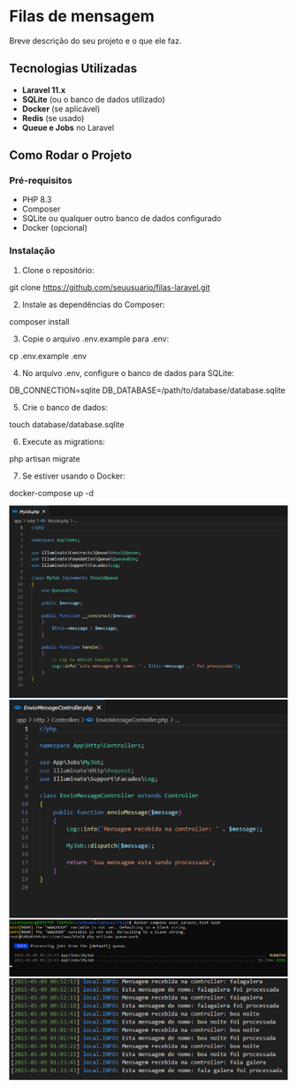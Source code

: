 # Filas de mensagem

Breve descrição do seu projeto e o que ele faz.

## Tecnologias Utilizadas

- **Laravel 11.x**
- **SQLite** (ou o banco de dados utilizado)
- **Docker** (se aplicável)
- **Redis** (se usado)
- **Queue e Jobs** no Laravel

## Como Rodar o Projeto

### Pré-requisitos

- PHP 8.3
- Composer
- SQLite ou qualquer outro banco de dados configurado
- Docker (opcional)

### Instalação

1. Clone o repositório:

git clone https://github.com/seuusuario/filas-laravel.git

2. Instale as dependências do Composer:

composer install

3. Copie o arquivo .env.example para .env:

cp .env.example .env

4. No arquivo .env, configure o banco de dados para SQLite:

DB_CONNECTION=sqlite
DB_DATABASE=/path/to/database/database.sqlite

5. Crie o banco de dados:

touch database/database.sqlite

6. Execute as migrations:

php artisan migrate


7. Se estiver usando o Docker:

docker-compose up -d


![Fluxo de Job no Laravel](public/fila_2.png)
![Controller do Job no Laravel](public/fila_3.png)
![Processando o Job no Laravel](public/fila_4.png)
![Retorno do Job nos logs Laravel](public/fila_5.png)

